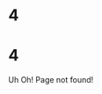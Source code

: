<!DOCTYPE html>
<html lang="en">

<head>
  <meta charset="utf-8">
  <meta content="width=device-width, initial-scale=1.0" name="viewport">
<!-- Global site tag (gtag.js) - Google Analytics -->
<script async src="https://www.googletagmanager.com/gtag/js?id=G-R0Q2ZTR0P1"></script>
<script>
  window.dataLayer = window.dataLayer || [];
  function gtag(){dataLayer.push(arguments);}
  gtag('js', new Date());

  gtag('config', 'G-R0Q2ZTR0P1');
</script>
  <title>Home - MemoryHeist</title>
  <meta content="" name="description">
  <meta content="" name="keywords">

  <!-- Favicons -->
  <link href="#" rel="icon">
  <link href="#" rel="apple-touch-icon">

  <!-- Google Fonts -->
  <link href="https://fonts.googleapis.com/css?family=Open+Sans:300,300i,400,400i,600,600i,700,700i|Raleway:300,300i,400,400i,500,500i,600,600i,700,700i|Poppins:300,300i,400,400i,500,500i,600,600i,700,700i" rel="stylesheet">

  <!-- Vendor CSS Files -->
  <link href="assets/vendor/animate.css/animate.min.css" rel="stylesheet">
  <link href="assets/vendor/aos/aos.css" rel="stylesheet">
  <link href="assets/vendor/bootstrap/css/bootstrap.min.css" rel="stylesheet">
  <link href="assets/vendor/bootstrap-icons/bootstrap-icons.css" rel="stylesheet">
  <link href="assets/vendor/boxicons/css/boxicons.min.css" rel="stylesheet">
  <link href="assets/vendor/remixicon/remixicon.css" rel="stylesheet">
  <link href="assets/vendor/swiper/swiper-bundle.min.css" rel="stylesheet">

  <!-- Template Main CSS File -->
  <link href="assets/css/style.css" rel="stylesheet">

  <script src="https://cdnjs.cloudflare.com/ajax/libs/limonte-sweetalert2/8.11.8/sweetalert2.all.js"></script>
  <link rel="stylesheet" href="https://cdnjs.cloudflare.com/ajax/libs/limonte-sweetalert2/8.11.8/sweetalert2.css">
  <script src="./assets/js/contact.js"></script>
  <script src="./assets/js/newsletter.js"></script>
  <script src="https://ajax.googleapis.com/ajax/libs/jquery/3.5.1/jquery.min.js"></script>
  <style>
  @import url("https://fonts.googleapis.com/css2?family=Poppins:wght@700&display=swap" rel="stylesheet");

@import url("https://fonts.googleapis.com/css?family=Montserrat:400,500,600,700");

*{
  margin:0;
  padding:0;
  box-sizing:border-box;
}

body{
  overflow:hidden;
  background-color: #f4f6ff;
}

.container{
  width:100vw;
  height:100vh;
  display: flex;
  justify-content: center;
  align-items: center;
  font-family: "Poppins", sans-serif;
  position: relative;
  left:6vmin;
  text-align: center;
}

.cog-wheel1, .cog-wheel2{
  transform:scale(0.7);
}

.cog1, .cog2{
  width:40vmin;
  height:40vmin;
  border-radius:50%;
  border:6vmin solid #f3c623;
  position: relative;
}


.cog2{
  border:6vmin solid #4f8a8b;
}

.top, .down, .left, .right, .left-top, .left-down, .right-top, .right-down{
  width:10vmin;
  height:10vmin;
  background-color: #f3c623;
  position: absolute;
}

.cog2 .top,.cog2  .down,.cog2  .left,.cog2  .right,.cog2  .left-top,.cog2  .left-down,.cog2  .right-top,.cog2  .right-down{
  background-color: #4f8a8b;
}

.top{
  top:-14vmin;
  left:9vmin;
}

.down{
  bottom:-14vmin;
  left:9vmin;
}

.left{
  left:-14vmin;
  top:9vmin;
}

.right{
  right:-14vmin;
  top:9vmin;
}

.left-top{
  transform:rotateZ(-45deg);
  left:-8vmin;
  top:-8vmin;
}

.left-down{
  transform:rotateZ(45deg);
  left:-8vmin;
  top:25vmin;
}

.right-top{
  transform:rotateZ(45deg);
  right:-8vmin;
  top:-8vmin;
}

.right-down{
  transform:rotateZ(-45deg);
  right:-8vmin;
  top:25vmin;
}

.cog2{
  position: relative;
  left:-10.2vmin;
  bottom:10vmin;
}

h1{
  color:#142833;
}

.first-four{
  position: relative;
  left:6vmin;
  font-size:40vmin;
}

.second-four{
  position: relative;
  right:18vmin;
  z-index: -1;
  font-size:40vmin;
}

.wrong-para{
  font-family: "Montserrat", sans-serif;
  position: absolute;
  bottom:15vmin;
  padding:3vmin 12vmin 3vmin 3vmin;
  font-weight:600;
  color:#092532;
}
  </style>
</head>

<body>
  <div class="container">
  <h1 class="first-four">4</h1>
  <div class="cog-wheel1">
      <div class="cog1">
        <div class="top"></div>
        <div class="down"></div>
        <div class="left-top"></div>
        <div class="left-down"></div>
        <div class="right-top"></div>
        <div class="right-down"></div>
        <div class="left"></div>
        <div class="right"></div>
    </div>
  </div>
  
  <div class="cog-wheel2"> 
    <div class="cog2">
        <div class="top"></div>
        <div class="down"></div>
        <div class="left-top"></div>
        <div class="left-down"></div>
        <div class="right-top"></div>
        <div class="right-down"></div>
        <div class="left"></div>
        <div class="right"></div>
    </div>
  </div>
 <h1 class="second-four">4</h1>
  <p class="wrong-para">Uh Oh! Page not found!</p>
</div>
  <script>
  let t1 = gsap.timeline();
let t2 = gsap.timeline();
let t3 = gsap.timeline();

t1.to(".cog1",
{
  transformOrigin:"50% 50%",
  rotation:"+=360",
  repeat:-1,
  ease:Linear.easeNone,
  duration:8
});

t2.to(".cog2",
{
  transformOrigin:"50% 50%",
  rotation:"-=360",
  repeat:-1,
  ease:Linear.easeNone,
  duration:8
});

t3.fromTo(".wrong-para",
{
  opacity:0
},
{
  opacity:1,
  duration:1,
  stagger:{
    repeat:-1,
    yoyo:true
  }
});
  
  </script>
</body>

</html>
